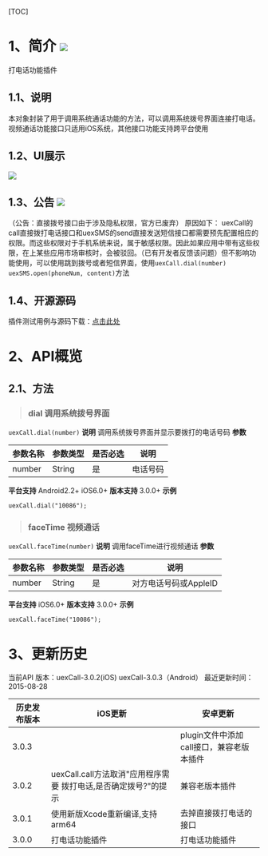 [TOC]
# 1、简介 [![](http://appcan-download.oss-cn-beijing.aliyuncs.com/%E5%85%AC%E6%B5%8B%2Fgf.png)]()
打电话功能插件
## 1.1、说明
 本对象封装了用于调用系统通话功能的方法，可以调用系统拨号界面连接打电话。
 视频通话功能接口只适用iOS系统，其他接口功能支持跨平台使用
## 1.2、UI展示
![](http://newdocx.appcan.cn/docximg/151357a2015e6s7w.jpg)
## 1.3、公告 [![](http://appcan-download.oss-cn-beijing.aliyuncs.com/%E5%85%AC%E6%B5%8B%2Fnew.gif)]() 
 （公告：直接拨号接口由于涉及隐私权限，官方已废弃）
 原因如下：
    uexCall的call直接拨打电话接口和uexSMS的send直接发送短信接口都需要预先配置相应的权限。而这些权限对于手机系统来说，属于敏感权限。因此如果应用中带有这些权限，在上某些应用市场审核时，会被驳回。（已有开发者反馈该问题）但不影响功能使用，可以使用跳到拨号或者短信界面，使用`uexCall.dial(number) uexSMS.open(phoneNum, content)`方法
## 1.4、开源源码
插件测试用例与源码下载：<a href="http://plugin.appcan.cn/details.html?id=158_index" target="_blank">点击此处</a>
# 2、API概览
## 2.1、方法


> ### dial 调用系统拨号界面

``
uexCall.dial(number)
``
**说明**
调用系统拨号界面并显示要拨打的电话号码
**参数**

|  参数名称 | 参数类型  | 是否必选  |  说明 |
| ------------ | ------------ | ------------ | ------------ |
| number | String | 是 | 电话号码 |

**平台支持**
Android2.2+
iOS6.0+
**版本支持**
3.0.0+
**示例**
```
uexCall.dial("10086");
```
> ### faceTime 视频通话

`uexCall.faceTime(number)`
**说明**
调用faceTime进行视频通话
**参数**

|  参数名称 | 参数类型  | 是否必选  |  说明 |
| ------------ | ------------ | ------------ | ------------ |
| number | String | 是 | 对方电话号码或AppleID |

**平台支持**
iOS6.0+
**版本支持**
3.0.0+
**示例**

```
uexCall.faceTime("10086");
```

 
# 3、更新历史
当前API 版本：uexCall-3.0.2(iOS) uexCall-3.0.3（Android）
最近更新时间：2015-08-28

|  历史发布版本 | iOS更新  | 安卓更新  |
| ------------ | ------------ | ------------ |
| 3.0.3  | | plugin文件中添加call接口，兼容老版本插件 |
| 3.0.2  |  uexCall.call方法取消"应用程序需要 拨打电话,是否确定拨号?"的提示 | 兼容老版本插件   |
| 3.0.1  | 使用新版Xcode重新编译,支持arm64  | 去掉直接拨打电话的接口|
| 3.0.0  | 打电话功能插件  | 打电话功能插件|
